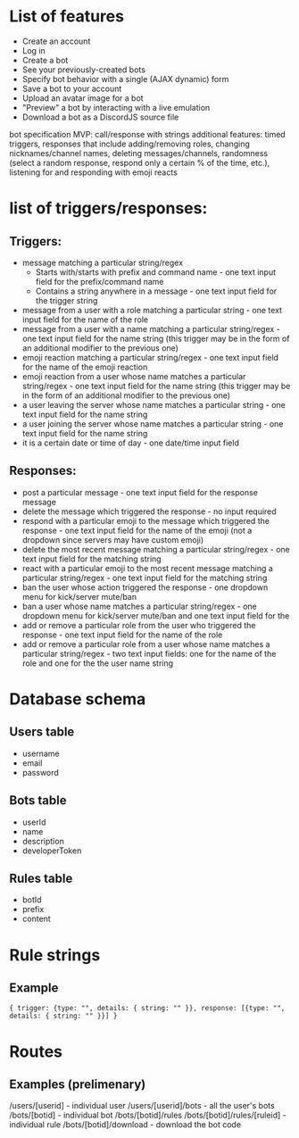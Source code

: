 # List of features
* Create an account
* Log in
* Create a bot
* See your previously-created bots
* Specify bot behavior with a single (AJAX dynamic) form
* Save a bot to your account
* Upload an avatar image for a bot
* "Preview" a bot by interacting with a live emulation
* Download a bot as a DiscordJS source file

bot specification MVP: call/response with strings
additional features: timed triggers, responses that include adding/removing roles, changing nicknames/channel names, deleting messages/channels, randomness (select a random response, respond only a certain % of the time, etc.), listening for and responding with emoji reacts

# list of triggers/responses:
## Triggers:
* message matching a particular string/regex
  * Starts with/starts with prefix and command name - one text input field for the prefix/command name
  * Contains a string anywhere in a message - one text input field for the trigger string
* message from a user with a role matching a particular string - one text input field for the name of the role
* message from a user with a name matching a particular string/regex - one text input field for the name string (this trigger may be in the form of an additional modifier to the previous one)
* emoji reaction matching a particular string/regex - one text input field for the name of the emoji reaction
* emoji reaction from a user whose name matches a particular string/regex - one text input field for the name string (this trigger may be in the form of an additional modifier to the previous one)
* a user leaving the server whose name matches a particular string - one text input field for the name string
* a user joining the server whose name matches a particular string - one text input field for the name string
* it is a certain date or time of day - one date/time input field
## Responses:
* post a particular message - one text input field for the response message
* delete the message which triggered the response - no input required
* respond with a particular emoji to the message which triggered the response - one text input field for the name of the emoji (not a dropdown since servers may have custom emoji)
* delete the most recent message matching a particular string/regex - one text input field for the matching string
* react with a particular emoji to the most recent message matching a particular string/regex - one text input field for the matching string
* ban the user whose action triggered the response - one dropdown menu for kick/server mute/ban
* ban a user whose name matches a particular string/regex - one dropdown menu for kick/server mute/ban and one text input field for the
* add or remove a particular role from the user who triggered the response - one text input field for the name of the role
* add or remove a particular role from a user whose name matches a particular string/regex - two text input fields: one for the name of the role and one for the the user name string

# Database schema
## Users table
* username
* email
* password

## Bots table
* userId
* name
* description
* developerToken

## Rules table
* botId
* prefix
* content

# Rule strings
## Example
``{ trigger: {type: "", details: { string: "" }}, response: [{type: "", details: { string: "" }}] }``

 # Routes
 ## Examples (prelimenary)
 /users/[userid] - individual user
 /users/[userid]/bots - all the user's bots
 /bots/[botid] - individual bot
 /bots/[botid]/rules
 /bots/[botid]/rules/[ruleid] - individual rule
 /bots/[botid]/download - download the bot code
